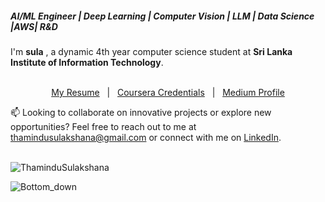 <h5>AI/ML Engineer | Deep Learning | Computer Vision | LLM | Data Science |AWS| R&D</h5>
I'm <b>sula</b> , a dynamic 4th year computer science student at <b>Sri Lanka Institute of Information Technology</b>.
<br>
<br>
<p align="center">
  <a href="https://github.com/ThaminduSulakshana/ThaminduSulakshana/blob/fec1bfde2f1d8364e30e7ade738d487b436c96ce/Thamindu%2024.pdf">My Resume</a> &nbsp; | &nbsp; 
  <a href="https://www.coursera.org/learner/thamindu-sulakshana-1445">Coursera Credentials</a> &nbsp; | &nbsp; 
  <a href="https://medium.com/@thamindusulakshana">Medium Profile</a>
</p>

📫 Looking to collaborate on innovative projects or explore new opportunities? Feel free to reach out to me at <a href="mailto:thamindusulakshana@gmail.com">thamindusulakshana@gmail.com</a> or connect with me on <a href="https://www.linkedin.com/in/thamindu-sulakshana-232a39216/?originalSubdomain=lk">LinkedIn</a>.
<br>
<br>
<p align="left"> <img src="https://komarev.com/ghpvc/?username=ThaminduSulakshana&color=brightgreen&style=flat" alt="ThaminduSulakshana" /> </p>


![Bottom_down](https://github-production-user-asset-6210df.s3.amazonaws.com/89042294/326102557-2d3265fc-f825-469a-9986-d50809ece859.svg?X-Amz-Algorithm=AWS4-HMAC-SHA256&X-Amz-Credential=AKIAVCODYLSA53PQK4ZA%2F20241010%2Fus-east-1%2Fs3%2Faws4_request&X-Amz-Date=20241010T144131Z&X-Amz-Expires=300&X-Amz-Signature=d3f523da303e0c885713fc209cf860e573282623877b60e4ebd85148316ddcb2&X-Amz-SignedHeaders=host)

